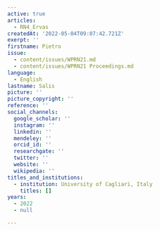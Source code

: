 ```yaml
---
active: true
articles:
  - RN4_Ervas
createdAt: '2022-05-04T09:07:42.721Z'
exerpt: ''
firstname: Pietro
issue:
  - content/issues/WPRN21.md
  - content/issues/WPRN21 Proceedings.md
language:
  - English
lastname: Salis
picture: ''
picture_copyright: ''
reference: ''
social_channels:
  google_scholar: ''
  instagram: ''
  linkedin: ''
  mendeley: ''
  orcid_id: ''
  researchgate: ''
  twitter: ''
  website: ''
  wikipedia: ''
titles_and_institutions:
  - institution: University of Cagliari, Italy
    titles: []
years:
  - 2022
  - null

---
```


